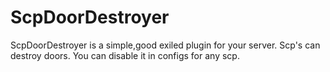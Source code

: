 # ScpDoorDestroyer
ScpDoorDestroyer is a simple,good exiled plugin for your server.  Scp's can destroy doors. You can disable it  in configs for any scp. 

